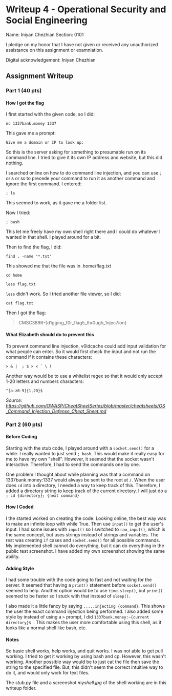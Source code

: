# Writeup 4 - Operational Security and Social Engineering

Name: Iniyan Chezhian
Section: 0101

I pledge on my honor that I have not given or received any unauthorized assistance on this assignment or examniation.

Digital acknowledgement: Iniyan Chezhian

## Assignment Writeup

### Part 1 (40 pts)

#### How I got the flag

I first started with the given code, so I did:

    nc 1337bank.money 1337

This gave me a prompt:

    Give me a domain or IP to look up:

So this is the server asking for something to presumable run on its command line. I tried to give it its own IP address and website, but this did nothing.

I searched online on how to do command line injection, and you can use `;` or `&` or `&&` to precede your command to run it as another command and ignore the first command. I entered:

    ; ls

This seemed to work, as it gave me a folder list.

Now I tried:

    ; bash

This let me freely have my own shell right there and I could do whatever I wanted in that shell. I played around for a bit.

Then to find the flag, I did:

    find . -name '*.txt'

This showed me that the file was in .home/flag.txt

    cd home

    less flag.txt

`less` didn't work. So I tried another file viewer, so I did:

    cat flag.txt

Then I got the flag:
>CMSC389R-{d1gging_f0r_flag5_thr0ugh_1njec7ion}

#### What Elizabeth should do to prevent this

To prevent command line injection, v0idcache could add input validation for what people can enter. So it would first check the input and not run the command if it contains these characters:

````> & |  ; $ > < ` \ !````

Another way would be to use a whitelist regex so that it would only accept 1-20 letters and numbers characters:

    ^[a-z0-9]{1,20}$

_Source: https://github.com/OWASP/CheatSheetSeries/blob/master/cheatsheets/OS_Command_Injection_Defense_Cheat_Sheet.md_

### Part 2 (60 pts)

#### Before Coding

Starting with the stub code, I played around with a `socket.send()` for a while. I really wanted to just send `; bash`. This would make it really easy for me to have my own "shell". However, it seemed that the socket wasn't interactive. Therefore, I had to send the commands one by one.

One problem I thought about while planning was that a command on 1337bank.money:1337 would always be sent to the root at `/`. When the user does `cd` into a directory, I needed a way to keep track of this. Therefore, I added a directory string to keep track of the current directory. I will just do a `; cd {directory}; {next command}`

#### How I Coded

I the started worked on creating the code. Looking online, the best way was to make an infinite loop with while True. Then use `input()` to get the user's input. I had some issues with `input()` so I switched to `raw_input()`, which is the same concept, but uses strings instead of strings and variables. The rest was creating `if` cases and `socket.send()` for all possible commands. My implemented shell cannot do everything, but it can do everything in the public test screenshot. I have added my own screenshot showing the same ability.

#### Adding Style

I had some trouble with the code going to fast and not waiting for the server. It seemed that having a `print()` statement before `socket.send()` seemed to help. Another option would be to use `time.sleep()`, but `print()` seemed to be faster so I stuck with that instead of `sleep()`.

I also made it a little fancy by saying `.....injecting {command}`. This shows the user the exact command injection being performed. I also added some style by instead of using a `>` prompt, I did `1337bank.money:~{current directory}$ `. This makes the user more comfortable using this shell, as it looks like a normal shell like bash, etc.

#### Notes

So basic shell works, help works, and quit works. I was not able to get pull working. I tried to get it working by using bash and cp. However, this wasn't working. Another possible way would be to just cat the file then save the string to the specified file. But, this didn't seem the correct intuitive way to do it, and would only work for text files.

The _stub.py_ file and a screenshot _myshell.jpg_ of the shell working are in this writeup folder.
